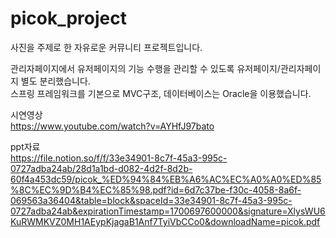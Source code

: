 # picok_project
사진을 주제로 한 자유로운 커뮤니티 프로젝트입니다.

관리자페이지에서 유저페이지의 기능 수행을 관리할 수 있도록 유저페이지/관리자페이지 별도 분리했습니다.  
스프링 프레임워크를 기본으로 MVC구조, 데이터베이스는 Oracle을 이용했습니다.

시연영상  
https://www.youtube.com/watch?v=AYHfJ97bato  

ppt자료  
https://file.notion.so/f/f/33e34901-8c7f-45a3-995c-0727adba24ab/28d1a1bd-d082-4d2f-8d2b-60f4a453dc59/picok_%ED%94%84%EB%A6%AC%EC%A0%A0%ED%85%8C%EC%9D%B4%EC%85%98.pdf?id=6d7c37be-f30c-4058-8a6f-069563a36404&table=block&spaceId=33e34901-8c7f-45a3-995c-0727adba24ab&expirationTimestamp=1700697600000&signature=XlysWU6KuRWMKVZ0MH1AEypKjagaB1Anf7TyiVbCCo0&downloadName=picok.pdf
